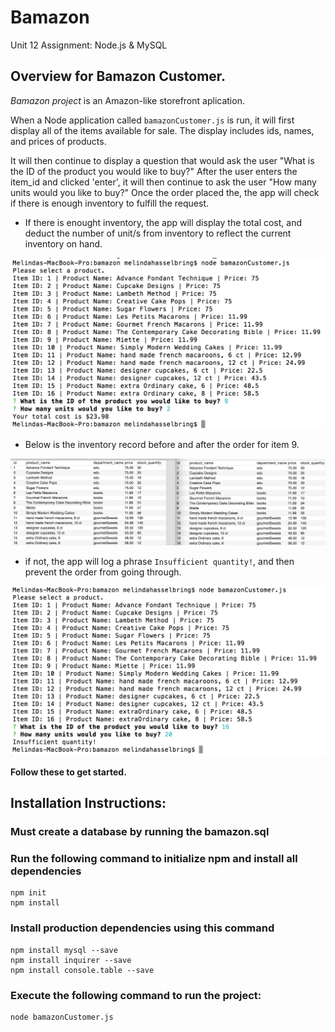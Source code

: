 # Bamazon
Unit 12 Assignment: Node.js & MySQL


## Overview for Bamazon Customer.

*Bamazon project* is an Amazon-like storefront aplication. 


When a Node application called `bamazonCustomer.js` is run, it will first display all of the items available for sale. The display includes ids, names, and prices of products.  


It will then continue to display a question that would ask the user "What is the ID of the product you would like to buy?"  After the user enters the item_id and clicked 'enter', it will then continue to ask the user "How many units would you like to buy?" Once the order placed the, the app will check if there is enough inventory to fulfill the request.


* If there is enought inventory, the app will display the total cost, and deduct the number of unit/s from inventory to reflect the current inventory on hand.

![Order successful](./images/orderSuccess.png)


* Below is the inventory record before and after the order for item 9.

![Inventory for item 9 was depleted by 2.](./images/inventory.png)

* if not, the app will log a phrase  `Insufficient quantity!`, and then prevent the order from going through.     

![Order failed - Insufficient Inventory](./images/orderFailed.png)










**Follow these to get started.**

## Installation Instructions:

### Must create a database by running the bamazon.sql

### Run the following command to initialize npm and install all dependencies
    npm init
    npm install

### Install production dependencies using this command
    npm install mysql --save
    npm install inquirer --save
    npm install console.table --save


### Execute the following command to run the project:
    node bamazonCustomer.js




